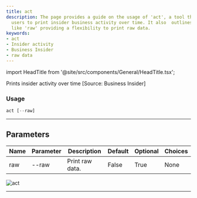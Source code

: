 ```yaml
---
title: act
description: The page provides a guide on the usage of 'act', a tool that enables
  users to print insider business activity over time. It also  outlines the parameters
  like 'raw' providing a flexibility to print raw data.
keywords:
- act
- Insider activity
- Business Insider
- raw data
---
```


import HeadTitle from '@site/src/components/General/HeadTitle.tsx';

<HeadTitle title="stocks /ins/act - Reference | OpenBB Terminal Docs" />

Prints insider activity over time [Source: Business Insider]

### Usage

```python wordwrap
act [--raw]
```

---

## Parameters

| Name | Parameter | Description | Default | Optional | Choices |
| ---- | --------- | ----------- | ------- | -------- | ------- |
| raw | --raw | Print raw data. | False | True | None |

![act](https://user-images.githubusercontent.com/46355364/154267227-6116e314-9186-4566-a977-01f85a99646f.png)

---
